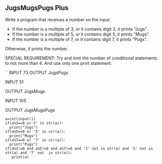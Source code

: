 ## JugsMugsPugs Plus
Write a program that receives a number on the input.

  - If the number is a multiple of 3, or it contains digit 3, it prints "Jugs". 
  - If the number is a multiple of 5, or it contains digit 5, it prints "Mugs".
  - If the number is a multiple of 7, or it contains digit 7, it prints "Pugs".

Otherwise, it prints the number.

SPECIAL REQUIREMENT: 
Try and limit the number of conditional statements to not more than 4. 
And use only one print statement.


``
INPUT 
73 
OUTPUT
JugsPugs

INPUT 
51  

OUTPUT
JugsMugs


INPUT 
105

OUTPUT 
JugsMugsPugs
```
a=int(input())
if(a%3==0 or'3' in str(a)):
  print("Jugs")
if(a%5==0 or '5' in str(a)):
  print("Mugs")
if(a%7==0 or '7' in str(a)):
  print("Pugs")
if(a%3!=0 and a%5!=0 and a%7!=0 and '3' not in str(a) and '5' not in str(a) and '7' not  in str(a)):
   print(a)
